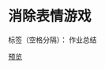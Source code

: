 ﻿# 消除表情游戏 

标签（空格分隔）： 作业总结

[预览][1]


  [1]: https://helloforrestworld.github.io/javascriptLab/%E6%B6%88%E9%99%A4%E8%A1%A8%E6%83%85%E5%B0%8F%E6%B8%B8%E6%88%8F/index.html